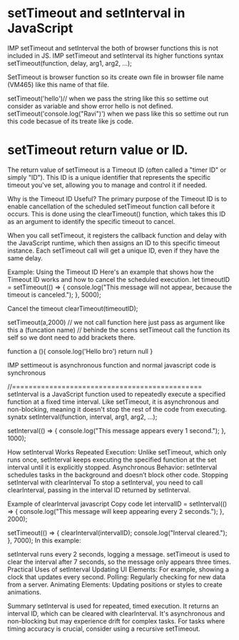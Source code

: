 # setTimeout and setInterval in JavaScript 
IMP setTimeout and setInterval the both of browser functions this is not included in JS.
IMP setTimeout and setInterval its higher functions
syntax
setTimeout(function, delay, arg1, arg2, ...);


SetTimeout is browser function so its create own file in browser file name (VM465) like this name of that file. 

setTimeout('hello')// when we pass the string like this so settime out consider as variable and show error hello is not defined. 
setTimeout('console.log("Ravi")') when we pass like this so settime out run this code becasue of its treate like js code. 

# setTimeout return value or ID.

The return value of setTimeout is a Timeout ID (often called a "timer ID" or simply "ID"). 
This ID is a unique identifier that represents the specific timeout you've set, allowing you to manage and control it if needed.

Why is the Timeout ID Useful?
The primary purpose of the Timeout ID is to enable cancellation of the scheduled setTimeout function call before it occurs. 
This is done using the clearTimeout() function, which takes this ID as an argument to identify the specific timeout to cancel.

When you call setTimeout, it registers the callback function and delay with the JavaScript runtime, 
which then assigns an ID to this specific timeout instance. 
Each setTimeout call will get a unique ID, even if they have the same delay.

Example: Using the Timeout ID
Here's an example that shows how the Timeout ID works and how to cancel the scheduled execution.
let timeoutID = setTimeout(() => {
    console.log("This message will not appear, because the timeout is canceled.");
}, 5000);

Cancel the timeout
clearTimeout(timeoutID);


setTimeout(a,2000) // we not call function here just pass as argument like this a (funcation name)
// behinde the scens setTimeout call the function its self so we dont need to add brackets there.


function a (){
    console.log('Hello bro')
    return null
}

IMP settimeout is asynchronous function and normal javascript code is synchronous 

//==============================================
setInterval is a JavaScript function used to repeatedly execute a specified function at a fixed time interval. Like setTimeout, it is asynchronous and non-blocking, meaning it doesn't stop the rest of the code from executing.
synatx
setInterval(function, interval, arg1, arg2, ...);

setInterval(() => {
    console.log("This message appears every 1 second.");
}, 1000);

How setInterval Works
Repeated Execution: Unlike setTimeout, which only runs once, setInterval keeps executing the specified function at the set interval until it is explicitly stopped.
Asynchronous Behavior: setInterval schedules tasks in the background and doesn’t block other code.
Stopping setInterval with clearInterval
To stop a setInterval, you need to call clearInterval, passing in the interval ID returned by setInterval.

Example of clearInterval
javascript
Copy code
let intervalID = setInterval(() => {
    console.log("This message will keep appearing every 2 seconds.");
}, 2000);

setTimeout(() => {
    clearInterval(intervalID);
    console.log("Interval cleared.");
}, 7000);
In this example:

setInterval runs every 2 seconds, logging a message.
setTimeout is used to clear the interval after 7 seconds, so the message only appears three times.
Practical Uses of setInterval
Updating UI Elements: For example, showing a clock that updates every second.
Polling: Regularly checking for new data from a server.
Animating Elements: Updating positions or styles to create animations.

Summary
setInterval is used for repeated, timed execution.
It returns an interval ID, which can be cleared with clearInterval.
It's asynchronous and non-blocking but may experience drift for complex tasks.
For tasks where timing accuracy is crucial, consider using a recursive setTimeout.